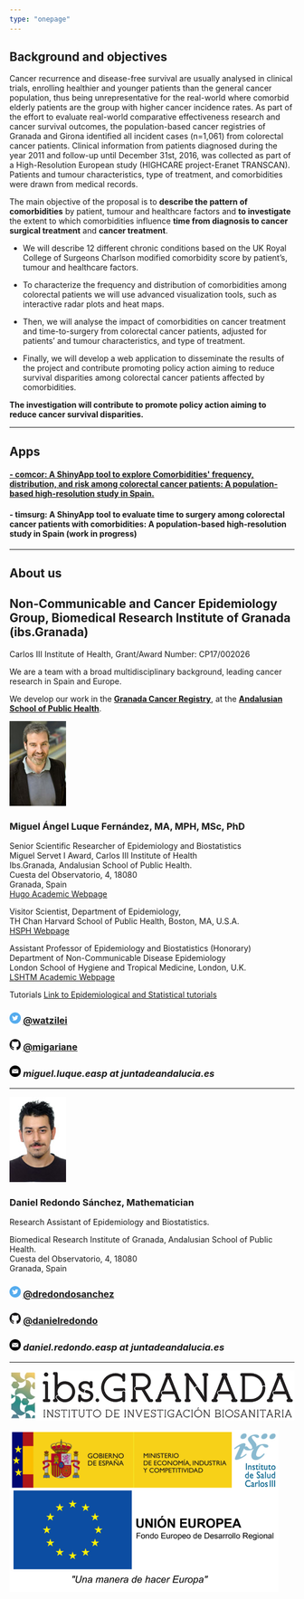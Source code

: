 ```yaml
---
type: "onepage"
---
```


## Background and objectives

Cancer recurrence and disease-free survival are usually analysed in clinical trials, enrolling healthier and younger patients than the general cancer population, thus being unrepresentative for the real-world where comorbid elderly patients are the group with higher cancer incidence rates. As part of the effort to evaluate real-world comparative effectiveness research and cancer survival outcomes, the population-based cancer registries of Granada and Girona identified all incident cases (n=1,061) from colorectal cancer patients. Clinical information from patients diagnosed during the year 2011 and follow-up until December 31st, 2016, was collected as part of a High-Resolution European study (HIGHCARE project-Eranet TRANSCAN). Patients and tumour characteristics, type of treatment, and comorbidities were drawn from medical records.  

The main objective of the proposal is to **describe the pattern of comorbidities** by patient, tumour and healthcare factors and **to investigate** the extent to which comorbidities influence **time from diagnosis to cancer surgical treatment** and **cancer treatment**. 

-  We will describe 12 different chronic conditions based on the UK Royal College of Surgeons Charlson modified comorbidity score by patient’s, tumour and healthcare factors.  

-  To characterize the frequency and distribution of comorbidities among colorectal patients we will use advanced visualization tools, such as interactive radar plots and heat maps.  

-  Then, we will analyse the impact of comorbidities on cancer treatment and time-to-surgery from colorectal cancer patients, adjusted for patients’ and tumour characteristics, and type of treatment.   

-  Finally, we will develop a web application to disseminate the results of the project and contribute promoting policy action aiming to reduce survival disparities among colorectal cancer patients affected by comorbidities.  

**The investigation will contribute to promote policy action aiming to reduce cancer survival disparities.**

---------------------

## Apps

#### [- comcor: A ShinyApp tool to explore Comorbidities' frequency, distribution, and risk among colorectal cancer patients: A population-based high-resolution study in Spain.](http://watzilei.com/shiny/comcor/)

#### - timsurg: A ShinyApp tool to evaluate time to surgery among colorectal cancer patients with comorbidities: A population-based high-resolution study in Spain (work in progress)

---------------------

## About us

## **Non‐Communicable and Cancer Epidemiology Group, Biomedical Research Institute of Granada (ibs.Granada)**

Carlos III Institute of Health, Grant/Award Number: CP17/002026

We are a team with a broad multidisciplinary background, leading cancer research in Spain and Europe.

We develop our work in the [**Granada Cancer Registry**](http://www.cancergranada.org), at the [**Andalusian School of Public Health**](http://www.easp.es/).

![](images/logo_MALF.png)

### **Miguel Ángel Luque Fernández, MA, MPH, MSc, PhD**
Senior Scientific Researcher of Epidemiology and Biostatistics  
Miguel Servet I Award, Carlos III Institute of Health  
Ibs.Granada, Andalusian School of Public Health.  
Cuesta del Observatorio, 4, 18080  
Granada, Spain    
[Hugo Academic Webpage](http://watzilei.com/maluque.html)  

Visitor Scientist, Department of Epidemiology,    
TH Chan Harvard School of Public Health, Boston, MA, U.S.A.     
[HSPH Webpage](https://scholar.harvard.edu/malf)      
 
Assistant Professor of Epidemiology and Biostatistics (Honorary)   
Department of Non-Communicable Disease Epidemiology  
London School of Hygiene and Tropical Medicine, London, U.K.    
[LSHTM Academic Webpage](http://www.lshtm.ac.uk/aboutus/people/luque.miguel-angel)  

Tutorials [Link to Epidemiological and Statistical tutorials](http://migariane.github.io/)

### <img src="images/tw.png" alt="twitter" style="width: 20px;"/> [@watzilei](http://www.twitter.com/watzilei)

### <img src="images/git.jpg" alt="git" style="width: 20px;"/>  [@migariane](https://github.com/migariane)

### <img src="images/email.png" alt="email" style="width: 20px;"/>  *miguel.luque.easp at juntadeandalucia.es*

---------------------

![](images/logo_DRS.png)

### **Daniel Redondo Sánchez, Mathematician**

Research Assistant of Epidemiology and Biostatistics.

Biomedical Research Institute of Granada, Andalusian School of Public Health.  
Cuesta del Observatorio, 4, 18080  
Granada, Spain

### <img src="images/tw.png" alt="twitter" style="width: 20px;"/> [@dredondosanchez](http://www.twitter.com/dredondosanchez)

### <img src="images/git.jpg" alt="git" style="width: 20px;"/> [@danielredondo](https://github.com/danielredondo)

### <img src="images/email.png" alt="email" style="width: 20px;"/>  *daniel.redondo.easp at juntadeandalucia.es*

---------------------

![](images/logo_ibs.png)

![](images/logo_feder.png)
